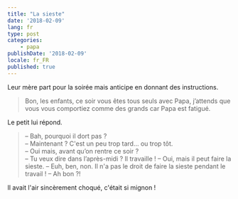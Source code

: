```yaml
---
title: "La sieste"
date: '2018-02-09'
lang: fr
type: post
categories:
    - papa
publishDate: '2018-02-09'
locale: fr_FR
published: true
---
```


Leur mère part pour la soirée mais anticipe en donnant des instructions.

<!-- more -->

> Bon, les enfants, ce soir vous êtes tous seuls avec Papa, j’attends que vous vous comportiez comme des grands car Papa est fatigué.

Le petit lui répond.

> – Bah, pourquoi il dort pas ?  
> – Maintenant ? C'est un peu trop tard… ou trop tôt.  
> – Oui mais, avant qu’on rentre ce soir ?  
> – Tu veux dire dans l’après-midi ? Il travaille !
> – Oui, mais il peut faire la sieste.
> – Euh, ben, non. Il n'a pas le droit de faire la sieste pendant le travail !
> – Ah bon ?!

Il avait l'air sincèrement choqué, c'était si mignon !
